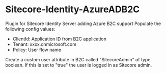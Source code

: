 # Sitecore-Identity-AzureADB2C
Plugin for Sitecore Identity Server adding Azure B2C support
Populate the following config values:
- ClientId: Application ID from B2C application
- Tenant: xxxx.onmicrosoft.com
- Policy: User flow name

Create a custom user attribute in B2C called "SitecoreAdmin" of type boolean.  If this is set to "true" the user is logged in as Sitecore admin.
